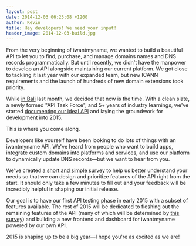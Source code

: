 ```yaml
---
layout: post
date: 2014-12-03 06:25:08 +1200
author: Kevin
title: Hey developers! We need your input!
header_image: 2014-12-03-build.jpg
---
```


From the very beginning of iwantmyname, we wanted to build a beautiful API to let you to find, purchase, and manage domains names and DNS records programmatically. But until recently, we didn't have the manpower to develop an API alongside maintaining our current platform. We got close to tackling it last year with our expanded team, but new ICANN requirements and the launch of hundreds of new domain extensions took priority.

While [in Bali](http://blog.iwantmyname.com/2014/11/bali-trip.html) last month, we decided that now is the time. With a clean slate, a newly formed "API Task Force", and 5+ years of industry learnings, we've started [documenting our ideal API](http://dev.iwantmyname.com/docs/) and laying the groundwork for development into 2015.

This is where you come along.

Developers like yourself have been looking to do lots of things with an iwantmyname API. We've heard from people who want to build apps, integrate custom domains into platforms and services, and use our platform to dynamically update DNS records—but we want to hear from you.

We've created [a short and simple survey](https://docs.google.com/forms/d/1WzXl1WdMt8eRoH1Kprl5QtRXmX-L4Citp9dYXvzTHUs/viewform) to help us better understand your needs so that we can design and prioritize features of the API right from the start. It should only take a few minutes to fill out and your feedback will be incredibly helpful in shaping our initial release.

Our goal is to have our first API testing phase in early 2015 with a subset of features available. The rest of 2015 will be dedicated to fleshing out the remaining features of the API (many of which will be determined by [this survey](https://docs.google.com/forms/d/1WzXl1WdMt8eRoH1Kprl5QtRXmX-L4Citp9dYXvzTHUs/viewform)) and building a new frontend and dashboard for iwantmyname powered by our own API. 

2015 is shaping up to be a big year—I hope you're as excited as we are!
